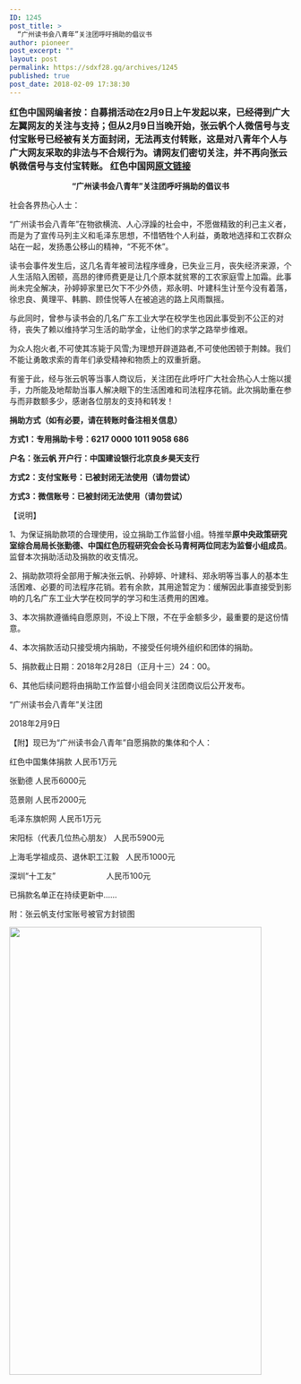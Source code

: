 ```yaml
---
ID: 1245
post_title: >
  “广州读书会八青年”关注团呼吁捐助的倡议书
author: pioneer
post_excerpt: ""
layout: post
permalink: https://sdxf28.gq/archives/1245
published: true
post_date: 2018-02-09 17:38:30
---
```

<b><span style="font-size: medium;">红色中国网编者按：自募捐活动在2月9日上午发起以来，已经得到广大左翼网友的关注与支持；但从2月9日当晚开始，张云帆个人微信号与支付宝账号已经被有关方面封闭，无法再支付转账，这是对八青年个人与广大网友采取的非法与不合规行为。请网友们密切关注，并不再向张云帆微信号与支付宝转账。 红色中国网<a href="http://redchinacn.net/portal.php?mod=view&amp;aid=34467" target="_blank" rel="noopener">原文链接</a></span></b>
<p style="text-align: center;"><strong>“广州读书会八青年”关注团呼吁捐助的倡议书</strong></p>
<p style="text-align: left;">社会各界热心人士：</p>
“广州读书会八青年”在物欲横流、人心浮躁的社会中，不愿做精致的利己主义者，而是为了宣传马列主义和毛泽东思想，不惜牺牲个人利益，勇敢地选择和工农群众站在一起，发扬愚公移山的精神，“不死不休”。

读书会事件发生后，这几名青年被司法程序缠身，已失业三月，丧失经济来源，个人生活陷入困顿，高昂的律师费更是让几个原本就贫寒的工农家庭雪上加霜。此事尚未完全解决，孙婷婷家里已欠下不少外债，郑永明、叶建科生计至今没有着落，徐忠良、黄理平、韩鹏、顾佳悦等人在被追逃的路上风雨飘摇。

与此同时，曾参与读书会的几名广东工业大学在校学生也因此事受到不公正的对待，丧失了赖以维持学习生活的助学金，让他们的求学之路举步维艰。

为众人抱火者,不可使其冻毙于风雪;为理想开辟道路者,不可使他困顿于荆棘。我们不能让勇敢求索的青年们承受精神和物质上的双重折磨。

有鉴于此，经与张云帆等当事人商议后，关注团在此呼吁广大社会热心人士施以援手，力所能及地帮助当事人解决眼下的生活困难和司法程序花销。此次捐助重在参与而非数额多少，感谢各位朋友的支持和转发！

<strong>捐助方式（如有必要，请在转账时备注相关信息）</strong>

<strong>方式1：专用捐助卡号：6217 0000 1011 9058 686</strong>

<strong>户名：张云帆 开户行：中国建设银行北京良乡昊天支行</strong>

<strong>方式2：支付宝账号：已被封闭无法使用（请勿尝试）</strong>

<strong>方式3：微信账号：已被封闭无法使用（请勿尝试）</strong>

【说明】

1、为保证捐助款项的合理使用，设立捐助工作监督小组。特推举<strong>原中央政策研究室综合局局长张勤德、中国红色历程研究会会长马青柯两位同志为监督小组成员</strong>。监督本次捐助活动及捐款的收支情况。

2、捐助款项将全部用于解决张云帆、孙婷婷、叶建科、郑永明等当事人的基本生活困难、必要的司法程序花销。若有余款，其用途暂定为：缓解因此事直接受到影响的几名广东工业大学在校同学的学习和生活费用的困难。

3、本次捐款遵循纯自愿原则，不设上下限，不在乎金额多少，最重要的是这份情意。

4、本次捐款活动只接受境内捐助，不接受任何境外组织和团体的捐助。

5、捐款截止日期：2018年2月28日（正月十三）24：00。

6、其他后续问题将由捐助工作监督小组会同关注团商议后公开发布。

“广州读书会八青年”关注团

2018年2月9日

【附】现已为“广州读书会八青年”自愿捐款的集体和个人：

红色中国集体捐款 人民币1万元

张勤德 人民币6000元

范景刚 人民币2000元

毛泽东旗帜网 人民币1万元

宋阳标（代表几位热心朋友） 人民币5900元

上海毛学祖成员、退休职工江毅   人民币1000元

深圳“十工友”                       人民币100元

已捐款名单正在持续更新中……

附：张云帆支付宝账号被官方封锁图
<div><img class="aligncenter size-full wp-image-1261" src="https://sdxf26.gq/wp-content/uploads/2018/02/2018021011404688.jpg" alt="" width="450" height="800" /></div>